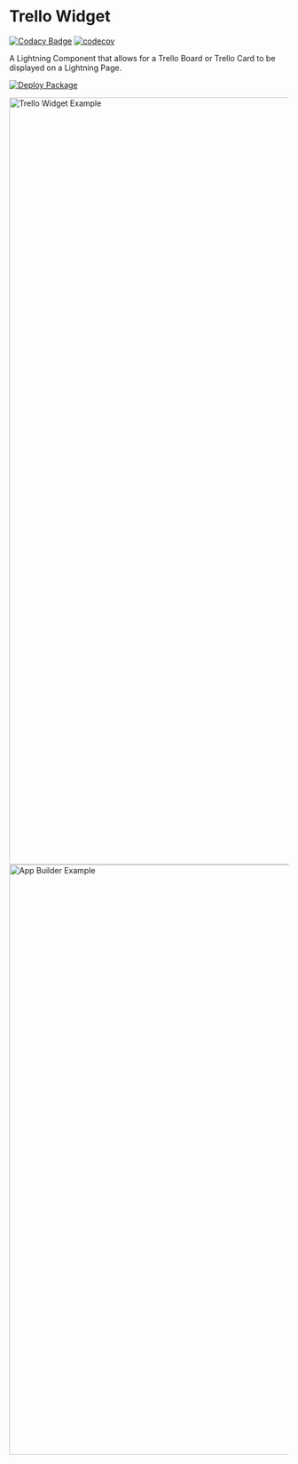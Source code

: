 # Trello Widget

[![Codacy Badge](https://api.codacy.com/project/badge/Grade/9ec6d0a57e364458918e11aeedee87a5)](https://www.codacy.com/app/Edgewater-Cricket-Club/trello-widget?utm_source=github.com&amp;utm_medium=referral&amp;utm_content=edgewatercricketclub/trello-widget&amp;utm_campaign=Badge_Grade)
[![codecov](https://codecov.io/gh/edgewatercricketclub/trello-widget/branch/master/graph/badge.svg)](https://codecov.io/gh/edgewatercricketclub/trello-widget)

A Lightning Component that allows for a Trello Board or Trello Card to be displayed
on a Lightning Page.

[![Deploy Package](https://raw.githubusercontent.com/afawcett/githubsfdeploy/master/src/main/webapp/resources/img/deploy.png)](https://login.salesforce.com/packaging/installPackage.apexp?p0=04t0I000000f7SLQAY)

<img width="1380" alt="Trello Widget Example" src="https://user-images.githubusercontent.com/12729644/56123374-edc79280-5fa6-11e9-9212-fed8b3cea372.png">

<img width="1062" alt="App Builder Example" src="https://user-images.githubusercontent.com/12729644/56125215-02a62500-5fab-11e9-81a3-00783c2b283f.png">
